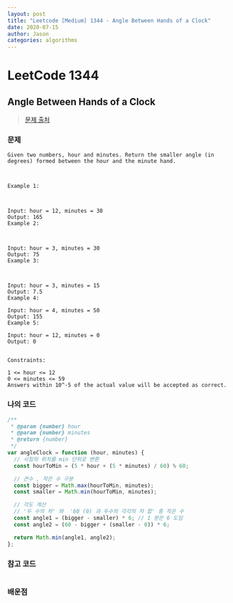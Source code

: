 ```yaml
---
layout: post
title: "Leetcode [Medium] 1344 - Angle Between Hands of a Clock"
date: 2020-07-15
author: Jason
categories: algorithms
---
```


# LeetCode 1344

## Angle Between Hands of a Clock

> [문제 출처](https://leetcode.com/problems/angle-between-hands-of-a-clock/)

### 문제

```
Given two numbers, hour and minutes. Return the smaller angle (in degrees) formed between the hour and the minute hand.



Example 1:



Input: hour = 12, minutes = 30
Output: 165
Example 2:



Input: hour = 3, minutes = 30
Output: 75
Example 3:



Input: hour = 3, minutes = 15
Output: 7.5
Example 4:

Input: hour = 4, minutes = 50
Output: 155
Example 5:

Input: hour = 12, minutes = 0
Output: 0


Constraints:

1 <= hour <= 12
0 <= minutes <= 59
Answers within 10^-5 of the actual value will be accepted as correct.
```

### 나의 코드

```javascript
/**
 * @param {number} hour
 * @param {number} minutes
 * @return {number}
 */
var angleClock = function (hour, minutes) {
  // 시침의 위치를 min 단위로 변환
  const hourToMin = (5 * hour + (5 * minutes) / 60) % 60;

  // 큰수 , 작은 수 구분
  const bigger = Math.max(hourToMin, minutes);
  const smaller = Math.min(hourToMin, minutes);

  // 각도 계산
  // '두 수의 차' 와  '60 (0) 과 두수의 각각의 차 합' 중 작은 수
  const angle1 = (bigger - smaller) * 6; // 1 분은 6 도임
  const angle2 = (60 - bigger + (smaller - 0)) * 6;

  return Math.min(angle1, angle2);
};
```

### 참고 코드

```javascript
```

### 배운점
